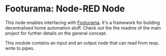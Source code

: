 # Footurama: Node-RED Node

This node enables interfacing with [Footurama](https://github.com/Footurama/ftrm). It's a framework for building decentralised home automation stuff. Check out the the readme of the main project for further details on the general concept.

This module contains an input and an output node that can read from resp. write to pipes.

